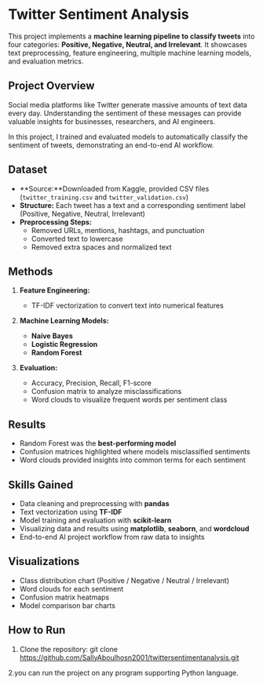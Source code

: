 # Twitter Sentiment Analysis

This project implements a **machine learning pipeline to classify tweets** into four categories: **Positive, Negative, Neutral, and Irrelevant**. It showcases text preprocessing, feature engineering, multiple machine learning models, and evaluation metrics.

## **Project Overview**

Social media platforms like Twitter generate massive amounts of text data every day. Understanding the sentiment of these messages can provide valuable insights for businesses, researchers, and AI engineers.  

In this project, I trained and evaluated models to automatically classify the sentiment of tweets, demonstrating an end-to-end AI workflow.

## **Dataset**

- **Source:**Downloaded from Kaggle, provided CSV files (`twitter_training.csv` and `twitter_validation.csv`)  
- **Structure:** Each tweet has a text and a corresponding sentiment label (Positive, Negative, Neutral, Irrelevant)  
- **Preprocessing Steps:**  
  - Removed URLs, mentions, hashtags, and punctuation  
  - Converted text to lowercase  
  - Removed extra spaces and normalized text  

## **Methods**

1. **Feature Engineering:**  
   - TF-IDF vectorization to convert text into numerical features  

2. **Machine Learning Models:**  
   - **Naive Bayes**  
   - **Logistic Regression**  
   - **Random Forest**

3. **Evaluation:**  
   - Accuracy, Precision, Recall, F1-score  
   - Confusion matrix to analyze misclassifications  
   - Word clouds to visualize frequent words per sentiment class  

## **Results**

- Random Forest was the **best-performing model**  
- Confusion matrices highlighted where models misclassified sentiments  
- Word clouds provided insights into common terms for each sentiment  

## **Skills Gained**

- Data cleaning and preprocessing with **pandas**  
- Text vectorization using **TF-IDF**  
- Model training and evaluation with **scikit-learn**  
- Visualizing data and results using **matplotlib**, **seaborn**, and **wordcloud**  
- End-to-end AI project workflow from raw data to insights  


## **Visualizations**

- Class distribution chart (Positive / Negative / Neutral / Irrelevant)  
- Word clouds for each sentiment  
- Confusion matrix heatmaps  
- Model comparison bar charts  


## **How to Run**

1. Clone the repository:
git clone https://github.com/SallyAboulhosn2001/twittersentimentanalysis.git

2.you can run the project on any program supporting Python language.
